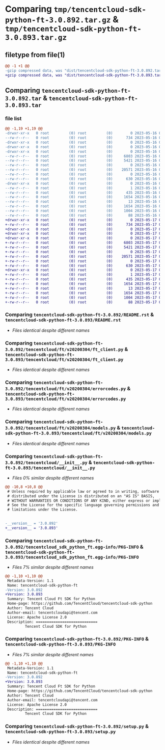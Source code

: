 # Comparing `tmp/tencentcloud-sdk-python-ft-3.0.892.tar.gz` & `tmp/tencentcloud-sdk-python-ft-3.0.893.tar.gz`

## filetype from file(1)

```diff
@@ -1 +1 @@
-gzip compressed data, was "dist/tencentcloud-sdk-python-ft-3.0.892.tar", last modified: Tue May 16 00:37:09 2023, max compression
+gzip compressed data, was "dist/tencentcloud-sdk-python-ft-3.0.893.tar", last modified: Wed May 17 03:31:45 2023, max compression
```

## Comparing `tencentcloud-sdk-python-ft-3.0.892.tar` & `tencentcloud-sdk-python-ft-3.0.893.tar`

### file list

```diff
@@ -1,19 +1,19 @@
-drwxr-xr-x   0 root         (0) root         (0)        0 2023-05-16 00:37:09.000000 tencentcloud-sdk-python-ft-3.0.892/
--rw-r--r--   0 root         (0) root         (0)      734 2023-05-16 00:37:08.000000 tencentcloud-sdk-python-ft-3.0.892/README.rst
-drwxr-xr-x   0 root         (0) root         (0)        0 2023-05-16 00:37:09.000000 tencentcloud-sdk-python-ft-3.0.892/tencentcloud/
-drwxr-xr-x   0 root         (0) root         (0)        0 2023-05-16 00:37:09.000000 tencentcloud-sdk-python-ft-3.0.892/tencentcloud/ft/
-drwxr-xr-x   0 root         (0) root         (0)        0 2023-05-16 00:37:09.000000 tencentcloud-sdk-python-ft-3.0.892/tencentcloud/ft/v20200304/
--rw-r--r--   0 root         (0) root         (0)     6803 2023-05-16 00:37:08.000000 tencentcloud-sdk-python-ft-3.0.892/tencentcloud/ft/v20200304/ft_client.py
--rw-r--r--   0 root         (0) root         (0)     5421 2023-05-16 00:37:08.000000 tencentcloud-sdk-python-ft-3.0.892/tencentcloud/ft/v20200304/errorcodes.py
--rw-r--r--   0 root         (0) root         (0)        0 2023-05-16 00:37:08.000000 tencentcloud-sdk-python-ft-3.0.892/tencentcloud/ft/v20200304/__init__.py
--rw-r--r--   0 root         (0) root         (0)    20571 2023-05-16 00:37:08.000000 tencentcloud-sdk-python-ft-3.0.892/tencentcloud/ft/v20200304/models.py
--rw-r--r--   0 root         (0) root         (0)        0 2023-05-16 00:37:08.000000 tencentcloud-sdk-python-ft-3.0.892/tencentcloud/ft/__init__.py
--rw-r--r--   0 root         (0) root         (0)      630 2023-05-16 00:37:08.000000 tencentcloud-sdk-python-ft-3.0.892/tencentcloud/__init__.py
-drwxr-xr-x   0 root         (0) root         (0)        0 2023-05-16 00:37:09.000000 tencentcloud-sdk-python-ft-3.0.892/tencentcloud_sdk_python_ft.egg-info/
--rw-r--r--   0 root         (0) root         (0)        1 2023-05-16 00:37:09.000000 tencentcloud-sdk-python-ft-3.0.892/tencentcloud_sdk_python_ft.egg-info/dependency_links.txt
--rw-r--r--   0 root         (0) root         (0)      435 2023-05-16 00:37:09.000000 tencentcloud-sdk-python-ft-3.0.892/tencentcloud_sdk_python_ft.egg-info/SOURCES.txt
--rw-r--r--   0 root         (0) root         (0)     1654 2023-05-16 00:37:09.000000 tencentcloud-sdk-python-ft-3.0.892/tencentcloud_sdk_python_ft.egg-info/PKG-INFO
--rw-r--r--   0 root         (0) root         (0)       13 2023-05-16 00:37:09.000000 tencentcloud-sdk-python-ft-3.0.892/tencentcloud_sdk_python_ft.egg-info/top_level.txt
--rw-r--r--   0 root         (0) root         (0)     1654 2023-05-16 00:37:09.000000 tencentcloud-sdk-python-ft-3.0.892/PKG-INFO
--rw-r--r--   0 root         (0) root         (0)     1004 2023-05-16 00:37:08.000000 tencentcloud-sdk-python-ft-3.0.892/setup.py
--rw-r--r--   0 root         (0) root         (0)       88 2023-05-16 00:37:09.000000 tencentcloud-sdk-python-ft-3.0.892/setup.cfg
+drwxr-xr-x   0 root         (0) root         (0)        0 2023-05-17 03:31:45.000000 tencentcloud-sdk-python-ft-3.0.893/
+-rw-r--r--   0 root         (0) root         (0)      734 2023-05-17 03:31:45.000000 tencentcloud-sdk-python-ft-3.0.893/README.rst
+drwxr-xr-x   0 root         (0) root         (0)        0 2023-05-17 03:31:45.000000 tencentcloud-sdk-python-ft-3.0.893/tencentcloud/
+drwxr-xr-x   0 root         (0) root         (0)        0 2023-05-17 03:31:45.000000 tencentcloud-sdk-python-ft-3.0.893/tencentcloud/ft/
+drwxr-xr-x   0 root         (0) root         (0)        0 2023-05-17 03:31:45.000000 tencentcloud-sdk-python-ft-3.0.893/tencentcloud/ft/v20200304/
+-rw-r--r--   0 root         (0) root         (0)     6803 2023-05-17 03:31:45.000000 tencentcloud-sdk-python-ft-3.0.893/tencentcloud/ft/v20200304/ft_client.py
+-rw-r--r--   0 root         (0) root         (0)     5421 2023-05-17 03:31:45.000000 tencentcloud-sdk-python-ft-3.0.893/tencentcloud/ft/v20200304/errorcodes.py
+-rw-r--r--   0 root         (0) root         (0)        0 2023-05-17 03:31:45.000000 tencentcloud-sdk-python-ft-3.0.893/tencentcloud/ft/v20200304/__init__.py
+-rw-r--r--   0 root         (0) root         (0)    20571 2023-05-17 03:31:45.000000 tencentcloud-sdk-python-ft-3.0.893/tencentcloud/ft/v20200304/models.py
+-rw-r--r--   0 root         (0) root         (0)        0 2023-05-17 03:31:45.000000 tencentcloud-sdk-python-ft-3.0.893/tencentcloud/ft/__init__.py
+-rw-r--r--   0 root         (0) root         (0)      630 2023-05-17 03:31:45.000000 tencentcloud-sdk-python-ft-3.0.893/tencentcloud/__init__.py
+drwxr-xr-x   0 root         (0) root         (0)        0 2023-05-17 03:31:45.000000 tencentcloud-sdk-python-ft-3.0.893/tencentcloud_sdk_python_ft.egg-info/
+-rw-r--r--   0 root         (0) root         (0)        1 2023-05-17 03:31:45.000000 tencentcloud-sdk-python-ft-3.0.893/tencentcloud_sdk_python_ft.egg-info/dependency_links.txt
+-rw-r--r--   0 root         (0) root         (0)      435 2023-05-17 03:31:45.000000 tencentcloud-sdk-python-ft-3.0.893/tencentcloud_sdk_python_ft.egg-info/SOURCES.txt
+-rw-r--r--   0 root         (0) root         (0)     1654 2023-05-17 03:31:45.000000 tencentcloud-sdk-python-ft-3.0.893/tencentcloud_sdk_python_ft.egg-info/PKG-INFO
+-rw-r--r--   0 root         (0) root         (0)       13 2023-05-17 03:31:45.000000 tencentcloud-sdk-python-ft-3.0.893/tencentcloud_sdk_python_ft.egg-info/top_level.txt
+-rw-r--r--   0 root         (0) root         (0)     1654 2023-05-17 03:31:45.000000 tencentcloud-sdk-python-ft-3.0.893/PKG-INFO
+-rw-r--r--   0 root         (0) root         (0)     1004 2023-05-17 03:31:45.000000 tencentcloud-sdk-python-ft-3.0.893/setup.py
+-rw-r--r--   0 root         (0) root         (0)       88 2023-05-17 03:31:45.000000 tencentcloud-sdk-python-ft-3.0.893/setup.cfg
```

### Comparing `tencentcloud-sdk-python-ft-3.0.892/README.rst` & `tencentcloud-sdk-python-ft-3.0.893/README.rst`

 * *Files identical despite different names*

### Comparing `tencentcloud-sdk-python-ft-3.0.892/tencentcloud/ft/v20200304/ft_client.py` & `tencentcloud-sdk-python-ft-3.0.893/tencentcloud/ft/v20200304/ft_client.py`

 * *Files identical despite different names*

### Comparing `tencentcloud-sdk-python-ft-3.0.892/tencentcloud/ft/v20200304/errorcodes.py` & `tencentcloud-sdk-python-ft-3.0.893/tencentcloud/ft/v20200304/errorcodes.py`

 * *Files identical despite different names*

### Comparing `tencentcloud-sdk-python-ft-3.0.892/tencentcloud/ft/v20200304/models.py` & `tencentcloud-sdk-python-ft-3.0.893/tencentcloud/ft/v20200304/models.py`

 * *Files identical despite different names*

### Comparing `tencentcloud-sdk-python-ft-3.0.892/tencentcloud/__init__.py` & `tencentcloud-sdk-python-ft-3.0.893/tencentcloud/__init__.py`

 * *Files 0% similar despite different names*

```diff
@@ -10,8 +10,8 @@
 # Unless required by applicable law or agreed to in writing, software
 # distributed under the License is distributed on an "AS IS" BASIS,
 # WITHOUT WARRANTIES OR CONDITIONS OF ANY KIND, either express or implied.
 # See the License for the specific language governing permissions and
 # limitations under the License.
 
 
-__version__ = '3.0.892'
+__version__ = '3.0.893'
```

### Comparing `tencentcloud-sdk-python-ft-3.0.892/tencentcloud_sdk_python_ft.egg-info/PKG-INFO` & `tencentcloud-sdk-python-ft-3.0.893/tencentcloud_sdk_python_ft.egg-info/PKG-INFO`

 * *Files 7% similar despite different names*

```diff
@@ -1,10 +1,10 @@
 Metadata-Version: 1.1
 Name: tencentcloud-sdk-python-ft
-Version: 3.0.892
+Version: 3.0.893
 Summary: Tencent Cloud Ft SDK for Python
 Home-page: https://github.com/TencentCloud/tencentcloud-sdk-python
 Author: Tencent Cloud
 Author-email: tencentcloudapi@tencent.com
 License: Apache License 2.0
 Description: ============================
         Tencent Cloud SDK for Python
```

### Comparing `tencentcloud-sdk-python-ft-3.0.892/PKG-INFO` & `tencentcloud-sdk-python-ft-3.0.893/PKG-INFO`

 * *Files 7% similar despite different names*

```diff
@@ -1,10 +1,10 @@
 Metadata-Version: 1.1
 Name: tencentcloud-sdk-python-ft
-Version: 3.0.892
+Version: 3.0.893
 Summary: Tencent Cloud Ft SDK for Python
 Home-page: https://github.com/TencentCloud/tencentcloud-sdk-python
 Author: Tencent Cloud
 Author-email: tencentcloudapi@tencent.com
 License: Apache License 2.0
 Description: ============================
         Tencent Cloud SDK for Python
```

### Comparing `tencentcloud-sdk-python-ft-3.0.892/setup.py` & `tencentcloud-sdk-python-ft-3.0.893/setup.py`

 * *Files identical despite different names*

